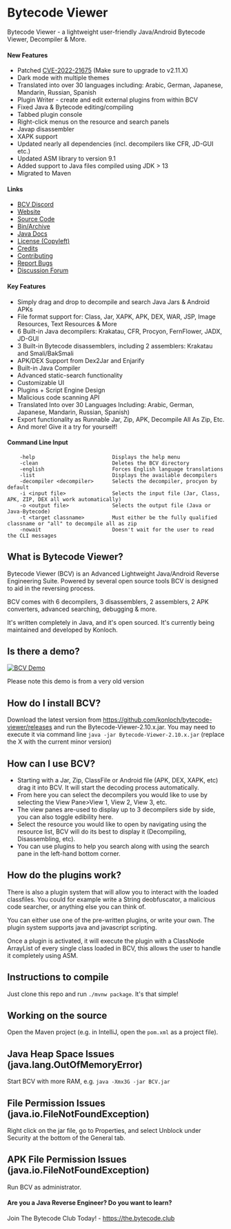 # Bytecode Viewer

Bytecode Viewer - a lightweight user-friendly Java/Android Bytecode Viewer, Decompiler & More.

#### New Features
* Patched [CVE-2022-21675](https://github.com/Konloch/bytecode-viewer/security/advisories/GHSA-3wq9-j4fc-4wmc) (Make sure to upgrade to v2.11.X)
* Dark mode with multiple themes
* Translated into over 30 languages including: Arabic, German, Japanese, Mandarin, Russian, Spanish
* Plugin Writer - create and edit external plugins from within BCV
* Fixed Java & Bytecode editing/compiling
* Tabbed plugin console
* Right-click menus on the resource and search panels
* Javap disassembler
* XAPK support
* Updated nearly all dependencies (incl. decompilers like CFR, JD-GUI etc.)
* Updated ASM library to version 9.1
* Added support to Java files compiled using JDK > 13
* Migrated to Maven

#### Links
* [BCV Discord](https://discord.gg/aexsYpfMEf)
* [Website](https://bytecodeviewer.com)
* [Source Code](https://github.com/konloch/bytecode-viewer)
* [Bin/Archive](https://github.com/konloch/bytecode-viewer/releases)
* [Java Docs](https://the.bytecode.club/docs/bytecode-viewer/)
* [License (Copyleft)](https://raw.githubusercontent.com/Konloch/bytecode-viewer/master/LICENSE)
* [Credits](https://github.com/Konloch/bytecode-viewer/blob/master/CREDITS.md)
* [Contributing](https://github.com/Konloch/bytecode-viewer/blob/master/CONTRIBUTING.md)
* [Report Bugs](https://github.com/Konloch/bytecode-viewer/issues)
* [Discussion Forum](https://the.bytecode.club/forumdisplay.php?fid=69)

#### Key Features
* Simply drag and drop to decompile and search Java Jars & Android APKs
* File format support for: Class, Jar, XAPK, APK, DEX, WAR, JSP, Image Resources, Text Resources & More
* 6 Built-in Java decompilers: Krakatau, CFR, Procyon, FernFlower, JADX, JD-GUI
* 3 Built-in Bytecode disassemblers, including 2 assemblers: Krakatau and Smali/BakSmali
* APK/DEX Support from Dex2Jar and Enjarify
* Built-in Java Compiler
* Advanced static-search functionality
* Customizable UI
* Plugins + Script Engine Design
* Malicious code scanning API
* Translated Into over 30 Languages Including: Arabic, German, Japanese, Mandarin, Russian, Spanish)
* Export functionality as Runnable Jar, Zip, APK, Decompile All As Zip, Etc.
* And more! Give it a try for yourself!

#### Command Line Input
```
	-help                         Displays the help menu
	-clean                        Deletes the BCV directory
	-english                      Forces English language translations
	-list                         Displays the available decompilers
	-decompiler <decompiler>      Selects the decompiler, procyon by default
	-i <input file>               Selects the input file (Jar, Class, APK, ZIP, DEX all work automatically)
	-o <output file>              Selects the output file (Java or Java-Bytecode)
	-t <target classname>         Must either be the fully qualified classname or "all" to decompile all as zip
	-nowait                       Doesn't wait for the user to read the CLI messages
```

## What is Bytecode Viewer?
Bytecode Viewer (BCV) is an Advanced Lightweight Java/Android Reverse Engineering Suite. Powered by several open source tools BCV is designed to aid in the reversing process.

BCV comes with 6 decompilers, 3 disassemblers, 2 assemblers, 2 APK converters, advanced searching, debugging & more.

It's written completely in Java, and it's open sourced. It's currently being maintained and developed by Konloch.

## Is there a demo?
[![BCV Demo](https://img.youtube.com/vi/I5GT6PoTGOw/0.jpg)](https://www.youtube.com/watch?v=I5GT6PoTGOw)

Please note this demo is from a very old version

## How do I install BCV?
Download the latest version from https://github.com/konloch/bytecode-viewer/releases and run the Bytecode-Viewer-2.10.x.jar.
You may need to execute it via command line ```java -jar Bytecode-Viewer-2.10.x.jar``` (replace the X with the current minor version)

## How can I use BCV?
* Starting with a Jar, Zip, ClassFile or Android file (APK, DEX, XAPK, etc) drag it into BCV. It will start the decoding process automatically.
* From here you can select the decompilers you would like to use by selecting the View Pane>View 1, View 2, View 3, etc.
* The view panes are-used to display up to 3 decompilers side by side, you can also toggle edibility here.
* Select the resource you would like to open by navigating using the resource list, BCV will do its best to display it (Decompiling, Disassembling, etc).
* You can use plugins to help you search along with using the search pane in the left-hand bottom corner.

## How do the plugins work?
There is also a plugin system that will allow you to interact with the loaded classfiles. You could for example write a String deobfuscator, a malicious code searcher, or anything else you can think of.

You can either use one of the pre-written plugins, or write your own. The plugin system supports java and javascript scripting.

Once a plugin is activated, it will execute the plugin with a ClassNode ArrayList of every single class loaded in BCV, this allows the user to handle it completely using ASM.

## Instructions to compile

Just clone this repo and run ``./mvnw package``. It's that simple!

## Working on the source

Open the Maven project (e.g. in IntelliJ, open the ``pom.xml`` as a project file).

## Java Heap Space Issues (java.lang.OutOfMemoryError)
Start BCV with more RAM, e.g. `java -Xmx3G -jar BCV.jar`

## File Permission Issues (java.io.FileNotFoundException)
Right click on the jar file, go to Properties, and select Unblock under Security at the bottom of the General tab.

## APK File Permission Issues (java.io.FileNotFoundException)
Run BCV as administrator.

#### Are you a Java Reverse Engineer? Do you want to learn?
Join The Bytecode Club Today! - https://the.bytecode.club
